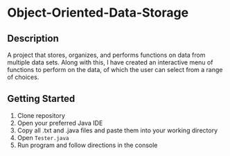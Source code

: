 # Object-Oriented-Data-Storage

## Description
A project that stores, organizes, and performs functions on data from multiple data sets. Along with this, I have created an interactive menu of functions to perform on the data, of which the user can select from a range of choices.

## Getting Started
1. Clone repository
2. Open your preferred Java IDE
3. Copy all .txt and .java files and paste them into your working directory
4. Open `Tester.java`
5. Run program and follow directions in the console
